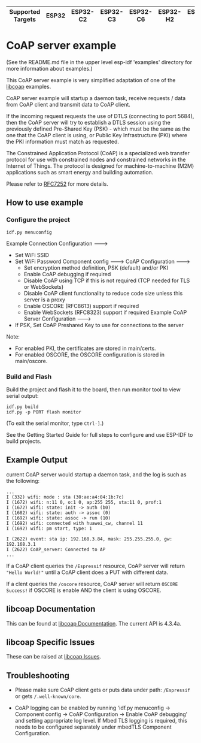 | Supported Targets | ESP32 | ESP32-C2 | ESP32-C3 | ESP32-C6 | ESP32-H2 | ESP32-S2 | ESP32-S3 |
| ----------------- | ----- | -------- | -------- | -------- | -------- | -------- | -------- |


# CoAP server example

(See the README.md file in the upper level esp-idf 'examples' directory for more information
about examples.)

This CoAP server example is very simplified adaptation of one of the
[libcoap](https://github.com/obgm/libcoap) examples.

CoAP server example will startup a daemon task, receive requests / data from CoAP client and transmit
data to CoAP client.

If the incoming request requests the use of DTLS (connecting to port 5684), then the CoAP server will
try to establish a DTLS session using the previously defined Pre-Shared Key (PSK) - which
must be the same as the one that the CoAP client is using, or Public Key Infrastructure (PKI) where
the PKI information must match as requested.

The Constrained Application Protocol (CoAP) is a specialized web transfer protocol for use with
constrained nodes and constrained networks in the Internet of Things.
The protocol is designed for machine-to-machine (M2M) applications such as smart energy and
building automation.

Please refer to [RFC7252](https://www.rfc-editor.org/rfc/pdfrfc/rfc7252.txt.pdf) for more details.

## How to use example

### Configure the project

```
idf.py menuconfig
```

Example Connection Configuration  --->
 * Set WiFi SSID
 * Set WiFi Password
Component config  --->
  CoAP Configuration  --->
    * Set encryption method definition, PSK (default) and/or PKI
    * Enable CoAP debugging if required
    * Disable CoAP using TCP if this is not required (TCP needed for TLS or WebSockets)
    * Disable CoAP client functionality to reduce code size unless this server is a proxy
    * Enable OSCORE (RFC8613) support if required
    * Enable WebSockets (RFC8323) support if required
Example CoAP Server Configuration  --->
 * If PSK, Set CoAP Preshared Key to use for connections to the server

Note:
 * For enabled PKI, the certificates are stored in main/certs.
 * For enabled OSCORE, the OSCORE configuration is stored in main/oscore.

### Build and Flash

Build the project and flash it to the board, then run monitor tool to view serial output:

```
idf.py build
idf.py -p PORT flash monitor
```

(To exit the serial monitor, type ``Ctrl-]``.)

See the Getting Started Guide for full steps to configure and use ESP-IDF to build projects.

## Example Output
current CoAP server would startup a daemon task,
and the log is such as the following:

```
...
I (332) wifi: mode : sta (30:ae:a4:04:1b:7c)
I (1672) wifi: n:11 0, o:1 0, ap:255 255, sta:11 0, prof:1
I (1672) wifi: state: init -> auth (b0)
I (1682) wifi: state: auth -> assoc (0)
I (1692) wifi: state: assoc -> run (10)
I (1692) wifi: connected with huawei_cw, channel 11
I (1692) wifi: pm start, type: 1

I (2622) event: sta ip: 192.168.3.84, mask: 255.255.255.0, gw: 192.168.3.1
I (2622) CoAP_server: Connected to AP
...
```

If a CoAP client queries the `/Espressif` resource, CoAP server will return `"Hello World!"`
until a CoAP client does a PUT with different data.

If a clent queries the `/oscore` resource, CoAP server will return `OSCORE Success!` if
OSCORE is enable AND the client is using OSCORE.

## libcoap Documentation
This can be found at [libcoap Documentation](https://libcoap.net/documentation.html).
The current API is 4.3.4a.

## libcoap Specific Issues
These can be raised at [libcoap Issues](https://github.com/obgm/libcoap/issues).

## Troubleshooting
* Please make sure CoAP client gets or puts data under path: `/Espressif` or
gets `/.well-known/core`.

* CoAP logging can be enabled by running
'idf.py menuconfig -> Component config -> CoAP Configuration -> Enable CoAP debugging'
and setting appropriate log level.  If Mbed TLS logging is required, this needs to be
configured separately under mbedTLS Component Configuration.
